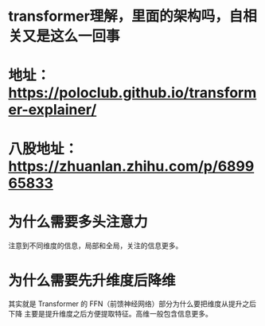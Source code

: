 # transformer理解，里面的架构吗，自相关又是这么一回事
# 地址：https://poloclub.github.io/transformer-explainer/
# 八股地址：https://zhuanlan.zhihu.com/p/689965833

# 为什么需要多头注意力
注意到不同维度的信息，局部和全局，关注的信息更多。

# 为什么需要先升维度后降维
其实就是 Transformer 的 FFN（前馈神经网络）部分为什么要把维度从提升之后下降
主要是提升维度之后方便提取特征。高维一般包含信息更多。